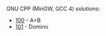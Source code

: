 GNU CPP (MinGW, GCC 4) solutions:

- [100](100/solution.cpp) - A+B
- [101](101/solution.cpp) - Domino
